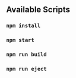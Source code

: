 

## Available Scripts

### `npm install`

### `npm start`

### `npm run build`

### `npm run eject`
